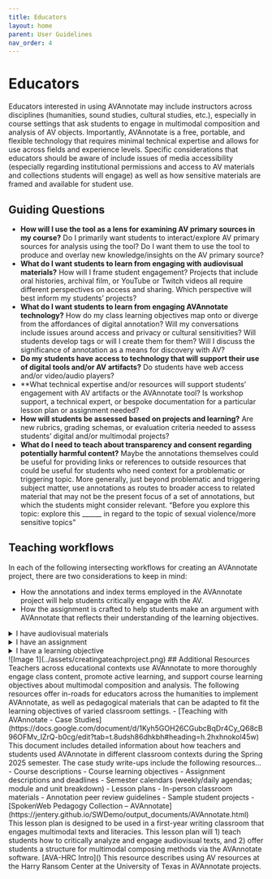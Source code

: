 ```yaml
---
title: Educators
layout: home
parent: User Guidelines
nav_order: 4
---
```

# Educators 
Educators interested in using AVAnnotate may include instructors across disciplines (humanities, sound studies, cultural studies, etc.), especially in course settings that ask students to engage in multimodal composition and analysis of AV objects. Importantly, AVAnnotate is a free, portable, and flexible technology that requires minimal technical expertise and allows for use across fields and experience levels. 
Specific considerations that educators should be aware of include issues of media accessibility (especially regarding institutional permissions and access to AV materials and collections students will engage) as well as how sensitive materials are framed and available for student use. 

## Guiding Questions
- **How will I use the tool as a lens for examining AV primary sources in my course?**
  Do I primarily want students to interact/explore AV primary sources for analysis using the tool? Do I want them to use the tool to produce and overlay new knowledge/insights on the AV primary source?
- **What do I want students to learn from engaging with audiovisual materials?**
  How will I frame student engagement? Projects that include oral histories, archival film, or YouTube or Twitch videos all require different perspectives on access and sharing. Which perspective will best inform my students’ projects?
- **What do I want students to learn from engaging AVAnnotate technology?**
  How do my class learning objectives map onto or diverge from the affordances of digital annotation? Will my conversations include issues around access and privacy or cultural sensitivities? Will students develop tags or will I create them for them? Will I discuss the significance of annotation as a means for discovery with AV? 
- **Do my students have access to technology that will support their use of digital tools and/or AV artifacts?**
  Do students have web access and/or video/audio players?
- **What technical expertise and/or resources will support students’ engagement with AV artifacts or the AVAnnotate tool? 
  Is workshop support, a technical expert, or bespoke documentation for a particular lesson plan or assignment needed? 
- **How will students be assessed based on projects and learning?**
  Are new rubrics, grading schemas, or evaluation criteria needed to assess students’ digital and/or multimodal projects? 
- **What do I need to teach about transparency and consent regarding potentially harmful content?**
  Maybe the annotations themselves could be useful for providing links or references to outside resources that could be useful for students who need context for a problematic or triggering topic. More generally, just beyond problematic and triggering subject matter, use annotations as routes to broader access to related material that may not be the present focus of a set of annotations, but which the students might consider relevant. “Before you explore this topic: explore this ______ in regard to the topic of sexual violence/more sensitive topics”

## Teaching workflows

In each of the following intersecting workflows for creating an AVAnnotate project, there are two considerations to keep in mind: 
- How the annotations and index terms employed in the AVAnnotate project will help students critically engage with the AV.
- How the assignment is crafted to help students make an argument with AVAnnotate that reflects their understanding of the learning objectives.

<details>
  <summary>I have audiovisual materials</summary>
→ Establish what you want students to learn about making an argument about AV <br>
→ Determine how the assignment combines annotations, index terms, and customized pages <br>
→ Determine what types of annotations and index terms support the learning objective <br>
  
</details>

<details>
  <summary>I have an assignment</summary>
→ Determine how the assignment combines annotations, index terms, and customized pages <br>
→ Determine what types of annotations and index terms support the learning objective <br>
→ Establish what you want students to learn about making an argument about AV <br>
  
</details>

<details>
  <summary>I have a learning objective</summary>
→ Determine what types of annotations and index terms support the learning objective <br>
→ Establish what you want students to learn about making an argument about AV <br>
→ Determine how the assignment combines annotations, index terms, and customized pages
  
</details>
  ![Image 1](../assets/creatingateachproject.png)
## Additional Resources
Teachers across educational contexts use AVAnnotate to more thoroughly engage class content, promote active learning, and support course learning objectives about multimodal composition and analysis. The following resources offer in-roads for educators across the humanities to implement AVAnnotate, as well as pedagogical materials that can be adapted to fit the learning objectives of varied classroom settings. 
- [Teaching with AVAnnotate - Case Studies](https://docs.google.com/document/d/1Kyh5GOH26CGubcBqDr4Cy_Q68cB96OFMv_IZrQ-b0cg/edit?tab=t.8udsh86dhkbh#heading=h.2hxhnokol45w)
  This document includes detailed information about how teachers and students used AVAnnotate in different classroom contexts during the Spring 2025 semester. The case study write-ups include the following resources…  
  - Course descriptions
  - Course learning objectives
  - Assignment descriptions and deadlines 
  - Semester calendars (weekly/daily agendas; module and unit breakdown)
  - Lesson plans
  - In-person classroom materials 
  - Annotation peer review guidelines
  - Sample student projects
- [SpokenWeb Pedagogy Collection – 	AVAnnotate](https://jentery.github.io/SWDemo/output_documents/AVAnnotate.html)
  This lesson plan is designed to be used in a first-year writing classroom that engages multimodal texts and literacies. This lesson plan will 1) teach students how to critically analyze and engage audiovisual texts, and 2) offer students a structure for multimodal composing methods via the AVAnnotate software.
[AVA-HRC Intro]()
This resource describes using AV resources at the Harry Ransom Center at the University of Texas in AVAnnotate projects.  
